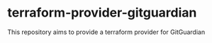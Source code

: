 # terraform-provider-gitguardian
This repository aims to provide a terraform provider for GitGuardian
